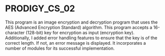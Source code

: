 # PRODIGY_CS_02
This program is an image encryption and decryption program that uses the AES (Advanced Encryption Standard) algorithm. 
This program accepts a 16-character (128-bit) key for encryption as input (encryption key). Additionally, I added error handling features to ensure that the key is of the correct length. If not, an error message is displayed. It incorporates a number of modules for its successful implementation.

